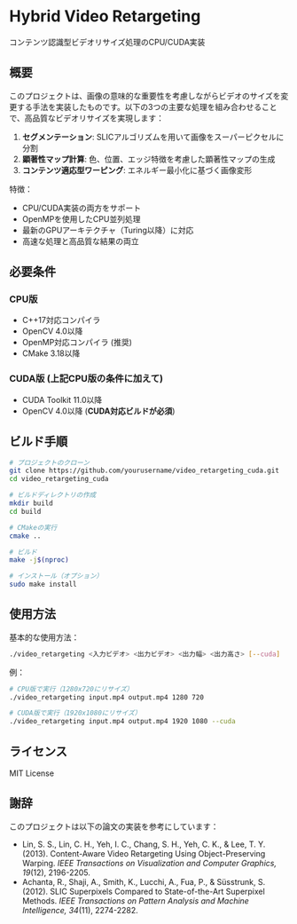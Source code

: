 # Hybrid Video Retargeting

コンテンツ認識型ビデオリサイズ処理のCPU/CUDA実装

## 概要

このプロジェクトは、画像の意味的な重要性を考慮しながらビデオのサイズを変更する手法を実装したものです。以下の3つの主要な処理を組み合わせることで、高品質なビデオリサイズを実現します：

1. **セグメンテーション**: SLICアルゴリズムを用いて画像をスーパーピクセルに分割
2. **顕著性マップ計算**: 色、位置、エッジ特徴を考慮した顕著性マップの生成
3. **コンテンツ適応型ワーピング**: エネルギー最小化に基づく画像変形

特徴：

- CPU/CUDA実装の両方をサポート
- OpenMPを使用したCPU並列処理
- 最新のGPUアーキテクチャ（Turing以降）に対応
- 高速な処理と高品質な結果の両立

## 必要条件

### CPU版

- C++17対応コンパイラ
- OpenCV 4.0以降
- OpenMP対応コンパイラ (推奨)
- CMake 3.18以降

### CUDA版 (上記CPU版の条件に加えて)

- CUDA Toolkit 11.0以降
- OpenCV 4.0以降 (**CUDA対応ビルドが必須**)

## ビルド手順

```bash
# プロジェクトのクローン
git clone https://github.com/yourusername/video_retargeting_cuda.git
cd video_retargeting_cuda

# ビルドディレクトリの作成
mkdir build
cd build

# CMakeの実行
cmake ..

# ビルド
make -j$(nproc)

# インストール（オプション）
sudo make install
```

## 使用方法

基本的な使用方法：

```bash
./video_retargeting <入力ビデオ> <出力ビデオ> <出力幅> <出力高さ> [--cuda]
```

例：

```bash
# CPU版で実行（1280x720にリサイズ）
./video_retargeting input.mp4 output.mp4 1280 720

# CUDA版で実行（1920x1080にリサイズ）
./video_retargeting input.mp4 output.mp4 1920 1080 --cuda
```

## ライセンス

MIT License

## 謝辞

このプロジェクトは以下の論文の実装を参考にしています：
- Lin, S. S., Lin, C. H., Yeh, I. C., Chang, S. H., Yeh, C. K., & Lee, T. Y. (2013). Content-Aware Video Retargeting Using Object-Preserving Warping. *IEEE Transactions on Visualization and Computer Graphics, 19*(12), 2196-2205.
- Achanta, R., Shaji, A., Smith, K., Lucchi, A., Fua, P., & Süsstrunk, S. (2012). SLIC Superpixels Compared to State-of-the-Art Superpixel Methods. *IEEE Transactions on Pattern Analysis and Machine Intelligence, 34*(11), 2274-2282.

